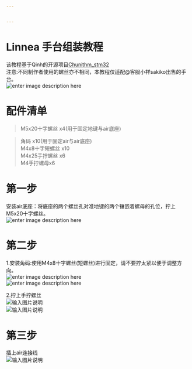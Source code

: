 ```yaml
---


---
```


<h1 id="linnea-手台组装教程">Linnea 手台组装教程</h1>
<p>该教程基于Qinh的开源项目<a href="https://github.com/QHPaeek/Chunithm_Stm32">Chunithm_stm32</a><br>
注意:不同制作者使用的螺丝亦不相同，本教程仅适配@客服小祥sakiko出售的手台。<br>
<img src="https://img.picui.cn/free/2025/02/16/67b1c8639a277.jpg" alt="enter image description here"></p>
<h1 id="配件清单">配件清单</h1>
<blockquote>
<p>M5x20十字螺丝 x4(用于固定地键与air底座)</p>
</blockquote>
<blockquote>
<p>角码 x10(用于固定air与air底座)<br>
M4x8十字短螺丝 x10<br>
M4x25手拧螺丝 x6<br>
M4手拧螺母x6</p>
</blockquote>
<h1 id="第一步">第一步</h1>
<p>安装air底座：将底座的两个螺丝孔对准地键的两个镶嵌着螺母的孔位，拧上M5x20十字螺丝。<br>
<img src="https://img.picui.cn/free/2025/02/16/67b1cc0359260.jpg" alt="enter image description here"></p>
<h1 id="第二步">第二步</h1>
<p>1.安装角码:使用M4x8十字螺丝(短螺丝)进行固定，请不要拧太紧以便于调整方向。<br>
<img src="https://img.picui.cn/free/2025/02/16/67b1cd07bc218.jpg" alt="enter image description here"><br>
<img src="https://img.picui.cn/free/2025/02/16/67b1cd0507566.jpg" alt="enter image description here"></p>
<p>2.拧上手拧螺丝<br>
<img src="https://img.picui.cn/free/2025/02/16/67b1cdd873a5a.jpg" alt="输入图片说明"><br>
<img src="https://img.picui.cn/free/2025/02/16/67b1cddf6dadc.jpg" alt="输入图片说明"></p>
<h1 id="第三步">第三步</h1>
<p>插上air连接线<br>
<img src="https://img.picui.cn/free/2025/02/16/67b1ce11d01eb.jpg" alt="输入图片说明"></p>


